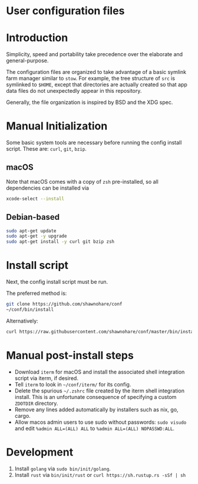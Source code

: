 # User configuration files

# Introduction

Simplicity, speed and portability take precedence over the elaborate and general-purpose.

The configuration files are organized to take advantage of a basic
symlink farm manager similar to `stow`. For example, the tree structure of
`src` is symlinked to `$HOME`, except that directories are actually created
so that app data files do not unexpectedly appear in this repository.

Generally, the file organization is inspired by BSD and the XDG spec.


# Manual Initialization

Some basic system tools are necessary before running the config install script.
These are: `curl`, `git`, `bzip`.  

## macOS

Note that macOS comes with a copy of `zsh` pre-installed, so all
dependencies can be installed via

```bash
xcode-select --install
```

## Debian-based

```bash
sudo apt-get update
sudo apt-get -y upgrade
sudo apt-get install -y curl git bzip zsh
```

# Install script

Next, the config install script must be run. 

The preferred method is:

```bash
git clone https://github.com/shawnohare/conf
~/conf/bin/install
```

Alternatively:
```bash
curl https://raw.githubusercontent.com/shawnohare/conf/master/bin/install | bash
```

#  Manual post-install steps

- Download `iterm` for macOS and install the associated shell integration
  script via iterm, if desired.
- Tell `iterm` to look in `~/conf/iterm/` for its config.
- Delete the spurious `~/.zshrc` file created by the iterm shell integration
  install. This is an unfortunate consequence of specifying a custom
  `ZDOTDIR` directory.
- Remove any lines added automatically by installers such as nix, go, cargo.
- Allow macos admin users to use sudo without passwords: `sudo visudo` and
  edit `%admin ALL=(ALL) ALL` to `%admin ALL=(ALL) NOPASSWD:ALL`.


# Development

1. Install `golang` via `sudo bin/init/golang`. 
1. Install `rust` via `bin/init/rust` or `curl https://sh.rustup.rs -sSf | sh`
